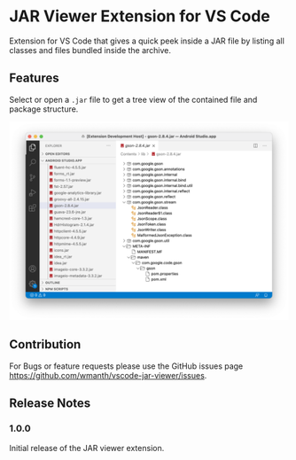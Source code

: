 # JAR Viewer Extension for VS Code

Extension for VS Code that gives a quick peek inside a JAR file by listing all classes and files bundled inside the archive.

## Features

Select or open a ```.jar``` file to get a tree view of the contained file and package structure.

![sample image](images/sample.png)

## Contribution

For Bugs or feature requests please use the GitHub issues page https://github.com/wmanth/vscode-jar-viewer/issues.

## Release Notes

### 1.0.0

Initial release of the JAR viewer extension.


